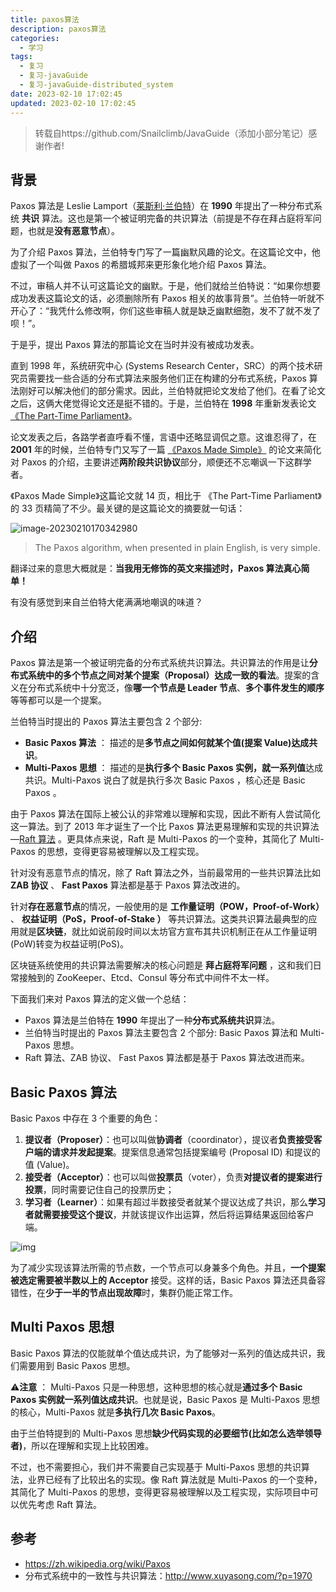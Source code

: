 ```yaml
---
title: paxos算法
description: paxos算法
categories:
  - 学习
tags:
  - 复习
  - 复习-javaGuide
  - 复习-javaGuide-distributed_system
date: 2023-02-10 17:02:45
updated: 2023-02-10 17:02:45
---
```


> 转载自https://github.com/Snailclimb/JavaGuide（添加小部分笔记）感谢作者!

## 背景

Paxos 算法是 Leslie Lamport（[莱斯利·兰伯特](https://zh.wikipedia.org/wiki/莱斯利·兰伯特)）在 **1990** 年提出了一种分布式系统 **共识** 算法。这也是第一个被证明完备的共识算法（前提是不存在拜占庭将军问题，也就是**没有恶意节点**）。

为了介绍 Paxos 算法，兰伯特专门写了一篇幽默风趣的论文。在这篇论文中，他虚拟了一个叫做 Paxos 的希腊城邦来更形象化地介绍 Paxos 算法。

不过，审稿人并不认可这篇论文的幽默。于是，他们就给兰伯特说：“如果你想要成功发表这篇论文的话，必须删除所有 Paxos 相关的故事背景”。兰伯特一听就不开心了：“我凭什么修改啊，你们这些审稿人就是缺乏幽默细胞，发不了就不发了呗！”。

于是乎，提出 Paxos 算法的那篇论文在当时并没有被成功发表。

直到 1998 年，系统研究中心 (Systems Research Center，SRC）的两个技术研究员需要找一些合适的分布式算法来服务他们正在构建的分布式系统，Paxos 算法刚好可以解决他们的部分需求。因此，兰伯特就把论文发给了他们。在看了论文之后，这俩大佬觉得论文还是挺不错的。于是，兰伯特在 **1998** 年重新发表论文 [《The Part-Time Parliament》](http://lamport.azurewebsites.net/pubs/lamport-paxos.pdf)。

论文发表之后，各路学者直呼看不懂，言语中还略显调侃之意。这谁忍得了，在 **2001** 年的时候，兰伯特专门又写了一篇 [《Paxos Made Simple》](http://lamport.azurewebsites.net/pubs/paxos-simple.pdf) 的论文来简化对 Paxos 的介绍，主要讲述**两阶段共识协议**部分，顺便还不忘嘲讽一下这群学者。

《Paxos Made Simple》这篇论文就 14 页，相比于 《The Part-Time Parliament》的 33 页精简了不少。最关键的是这篇论文的摘要就一句话：

![image-20230210170342980](images/mypost/image-20230210170342980.png)

> The Paxos algorithm, when presented in plain English, is very simple.

翻译过来的意思大概就是：**当我用无修饰的英文来描述时，Paxos 算法真心简单！**

有没有感觉到来自兰伯特大佬满满地嘲讽的味道？

## 介绍

Paxos 算法是第一个被证明完备的分布式系统共识算法。共识算法的作用是让**分布式系统中的多个节点之间对某个提案（Proposal）达成一致的看法**。提案的含义在分布式系统中十分宽泛，像**哪一个节点是 Leader 节点**、**多个事件发生的顺序**等等都可以是一个提案。

兰伯特当时提出的 Paxos 算法主要包含 2 个部分:

- **Basic Paxos 算法** ： 描述的是**多节点之间如何就某个值(提案 Value)达成共识**。
- **Multi-Paxos 思想** ： 描述的是**执行多个 Basic Paxos 实例，就一系列值**达成共识。Multi-Paxos 说白了就是执行多次 Basic Paxos ，核心还是 Basic Paxos 。

由于 Paxos 算法在国际上被公认的非常难以理解和实现，因此不断有人尝试简化这一算法。到了 2013 年才诞生了一个比 Paxos 算法更易理解和实现的共识算法—[Raft 算法](https://javaguide.cn/distributed-system/theorem&algorithm&protocol/raft-algorithm.html) 。更具体点来说，Raft 是 Multi-Paxos 的一个变种，其简化了 Multi-Paxos 的思想，变得更容易被理解以及工程实现。

针对没有恶意节点的情况，除了 Raft 算法之外，当前最常用的一些共识算法比如 **ZAB 协议** 、 **Fast Paxos** 算法都是基于 Paxos 算法改进的。

针对**存在恶意节点**的情况，一般使用的是 **工作量证明（POW，Proof-of-Work）** 、 **权益证明（PoS，Proof-of-Stake ）** 等共识算法。这类共识算法最典型的应用就是**区块链**，就比如说前段时间以太坊官方宣布其共识机制正在从工作量证明(PoW)转变为权益证明(PoS)。

区块链系统使用的共识算法需要解决的核心问题是 **拜占庭将军问题** ，这和我们日常接触到的 ZooKeeper、Etcd、Consul 等分布式中间件不太一样。

下面我们来对 Paxos 算法的定义做一个总结：

- Paxos 算法是兰伯特在 **1990** 年提出了一种**分布式系统共识**算法。
- 兰伯特当时提出的 Paxos 算法主要包含 2 个部分: Basic Paxos 算法和 Multi-Paxos 思想。
- Raft 算法、ZAB 协议、 Fast Paxos 算法都是基于 Paxos 算法改进而来。

## Basic Paxos 算法

Basic Paxos 中存在 3 个重要的角色：

1. **提议者（Proposer）**：也可以叫做**协调者**（coordinator），提议者**负责接受客户端的请求并发起提案**。提案信息通常包括提案编号 (Proposal ID) 和提议的值 (Value)。
2. **接受者（Acceptor）**：也可以叫做**投票员**（voter），负责**对提议者的提案进行投票**，同时需要记住自己的投票历史；
3. **学习者（Learner）**：如果有超过半数接受者就某个提议达成了共识，那么**学习者就需要接受这个提议**，并就该提议作出运算，然后将运算结果返回给客户端。

![img](images/mypost/68747470733a2f2f696d672d626c6f672e6373646e696d672e636e2f32303231303630333134353631333735332e706e67) 

为了减少实现该算法所需的节点数，一个节点可以身兼多个角色。并且，**一个提案被选定需要被半数以上的 Acceptor** 接受。这样的话，Basic Paxos 算法还具备容错性，在**少于一半的节点出现故障**时，集群仍能正常工作。

## Multi Paxos 思想

Basic Paxos 算法的仅能就单个值达成共识，为了能够对一系列的值达成共识，我们需要用到 Basic Paxos 思想。

⚠️**注意** ： Multi-Paxos 只是一种思想，这种思想的核心就是**通过多个 Basic Paxos 实例就一系列值达成共识**。也就是说，Basic Paxos 是 Multi-Paxos 思想的核心，Multi-Paxos 就是**多执行几次 Basic Paxos**。

由于兰伯特提到的 Multi-Paxos 思想**缺少代码实现的必要细节(比如怎么选举领导者)**，所以在理解和实现上比较困难。

不过，也不需要担心，我们并不需要自己实现基于 Multi-Paxos 思想的共识算法，业界已经有了比较出名的实现。像 Raft 算法就是 Multi-Paxos 的一个变种，其简化了 Multi-Paxos 的思想，变得更容易被理解以及工程实现，实际项目中可以优先考虑 Raft 算法。

## 参考

- https://zh.wikipedia.org/wiki/Paxos
- 分布式系统中的一致性与共识算法：http://www.xuyasong.com/?p=1970